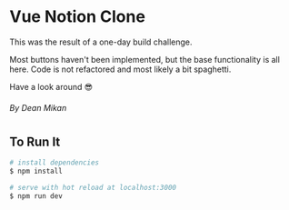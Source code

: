 # Vue Notion Clone

This was the result of a one-day build challenge.

Most buttons haven't been implemented, but the base functionality is all here. Code is not refactored and most likely a bit spaghetti.

Have a look around 😎

###### By Dean Mikan

#

## To Run It

```bash
# install dependencies
$ npm install

# serve with hot reload at localhost:3000
$ npm run dev
```
